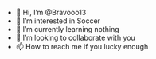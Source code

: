 - 👋 Hi, I’m @Bravooo13
- 👀 I’m interested in Soccer
- 🌱 I’m currently learning nothing
- 💞️ I’m looking to collaborate with you
- 📫 How to reach me if you lucky enough

<!---
Bravooo13/Bravooo13 is a ✨ special ✨ repository because its `README.md` (this file) appears on your GitHub profile.
You can click the Preview link to take a look at your changes.
--->

